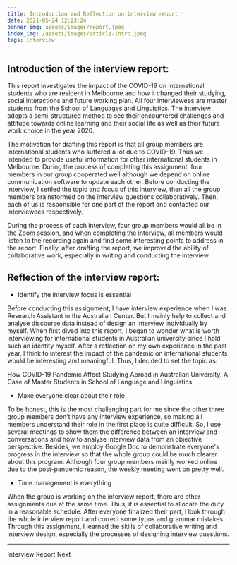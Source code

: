```yaml
---
title: Introduction and Reflection on interview report
date: 2021-05-24 12:23:24
banner_img: assets/images/report.jpeg
index_img: /assets/images/article-intro.jpeg
tags: interview
---
```



## Introduction of the interview report:

This report investigates the impact of the COVID-19 on international students who are resident in Melbourne and how it changed their studying, social interactions and future working plan. All four interviewees are master students from the School of Languages and Linguistics. The interview adopts a semi-structured method to see their encountered challenges and attitude towards online learning and their social life as well as their future work choice in the year 2020.

The motivation for drafting this report is that all group members are international students who suffered a lot due to COVID-19. Thus we intended to provide useful information for other international students in Melbourne. During the process of completing this assignment, four members in our group cooperated well although we depend on online communication software to update each other. Before conducting the interview, I settled the topic and focus of this interview, then all the group members brainstormed on the interview questions collaboratively. Then, each of us is responsible for one part of the report and contacted our interviewees respectively.

During the process of each interview, four group members would all be in the Zoom session, and when completing the interview, all members would listen to the recording again and find some interesting points to address in the report. Finally, after drafting the report, we improved the ability of collaborative work, especially in writing and conducting the interview.

## Reflection of the interview report:

- Identify the interview focus is essential

Before conducting this assignment, I have interview experience when I was Research Assistant in the Australian Center. But I mainly help to collect and analyse discourse data instead of design an interview individually by myself. When first dived into this report, I began to wonder what is worth interviewing for international students in Australian university since I hold such an identity myself. After a reflection on my own experience in the past year, I think to interest the impact of the pandemic on international students would be interesting and meaningful. Thus, I decided to set the topic as:

<p class="note note-info">How COVID-19 Pandemic Affect Studying Abroad in Australian University: A Case of Master Students in School of Language and Linguistics</p>

- Make everyone clear about their role


To be honest, this is the most challenging part for me since the other three group members don’t have any interview experience, so making all members understand their role in the first place is quite difficult. So, I use several meetings to show them the difference between an interview and conversations and how to analyse interview data from an objective perspective. Besides, we employ Google Doc to demonstrate everyone's progress in the interview so that the whole group could be much clearer about this program. Although four group members mainly worked online due to the post-pandemic reason, the weekly meeting went on pretty well. 

- Time management is everything

When the group is working on the interview report, there are other assignments due at the same time. Thus, it is essential to allocate the duty in a reasonable schedule. After everyone finalized their part, I look through the whole interview report and correct some typos and grammar mistakes. Through this assignment, I learned the skills of collaborative writing and interview design, especially the processes of designing interview questions.

---

<div class="post-prevnext">
    <article class="post-prev col-6">
    </article>
    <article class="post-next col-6">
        <a href="/2021/05/20/interview-report/" style="text-decoration: none;">
            <span class="hidden-mobile">Interview Report</span>
            <span class="visible-mobile">Next</span>
            <i class="iconfont icon-arrowright"></i>
        </a>
    </article>
</div>
